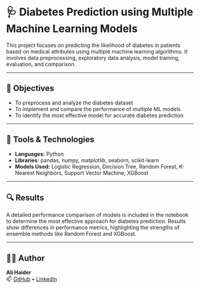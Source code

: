 # 🩺 Diabetes Prediction using Multiple Machine Learning Models

This project focuses on predicting the likelihood of diabetes in patients based on medical attributes using multiple machine learning algorithms. It involves data preprocessing, exploratory data analysis, model training, evaluation, and comparison.

---

## 📌 Objectives

- To preprocess and analyze the diabetes dataset  
- To implement and compare the performance of multiple ML models  
- To identify the most effective model for accurate diabetes prediction

---

## 🧰 Tools & Technologies

- **Languages:** Python  
- **Libraries:** pandas, numpy, matplotlib, seaborn, scikit-learn  
- **Models Used:** Logistic Regression, Decision Tree, Random Forest, K-Nearest Neighbors, Support Vector Machine, XGBoost  

---


## 🔍 Results

A detailed performance comparison of models is included in the notebook to determine the most effective approach for diabetes prediction. Results show differences in performance metrics, highlighting the strengths of ensemble methods like Random Forest and XGBoost.

---

## 👨‍💻 Author

**Ali Haider**  
📫 [GitHub](https://github.com/alihaider-ml) • [LinkedIn](https://www.linkedin.com/in/ali-haider-341697268/)

